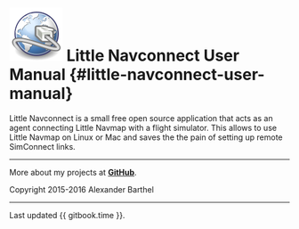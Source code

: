 # ![Little Navconnect](../images/navconnect.svg "Little Navconnect") Little Navconnect User Manual {#little-navconnect-user-manual}

Little Navconnect is a small free open source application that acts as an agent connecting Little Navmap with a flight simulator. This allows to use Little Navmap on Linux or Mac and saves the the pain of setting up remote SimConnect links.

---

More about my projects at [**GitHub**](https://albar965.github.io).

Copyright 2015-2016 Alexander Barthel

---

Last updated {{ gitbook.time }}.